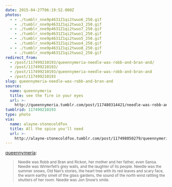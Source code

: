 ```yaml
---
date: 2015-04-27T06:19:52.000Z
photos:
  - - ./tumblr_nne9p4631Z1qi2twuo6_250.gif
    - ./tumblr_nne9p4631Z1qi2twuo3_250.gif
  - - ./tumblr_nne9p4631Z1qi2twuo7_250.gif
    - ./tumblr_nne9p4631Z1qi2twuo1_250.gif
  - - ./tumblr_nne9p4631Z1qi2twuo5_250.gif
    - ./tumblr_nne9p4631Z1qi2twuo4_250.gif
  - - ./tumblr_nne9p4631Z1qi2twuo8_250.gif
    - ./tumblr_nne9p4631Z1qi2twuo2_250.gif
redirect_from:
  - /post/117499210193/queennymeria-needle-was-robb-and-bran-and/
  - /post/117499210193/
  - /post/117499210193/queennymeria-needle-was-robb-and-bran-and
  - /post/117499210193
slug: queennymeria-needle-was-robb-and-bran-and
source:
  name: queennymeria
  title: see the fire in your eyes
  url: >-
    http://queennymeria.tumblr.com/post/117480314421/needle-was-robb-and-bran-and-rickon-her-mother
tumblrid: 117499210193
type: photo
via:
  name: alayne-stonecoldfox
  title: All the spice you'll need
  url: >-
    http://alayne-stonecoldfox.tumblr.com/post/117498050279/queennymeria-needle-was-robb-and-bran-and-rickon
---
```

<p><a class="tumblr_blog" href="http://queennymeria.tumblr.com/post/117480314421">queennymeria</a>:</p>

<blockquote><div><small>Needle was Robb and Bran and Rickon, her mother and her father, even Sansa. Needle was Winterfell’s grey walls, and the laughter of its people. Needle was the summer snows, Old Nan’s stories, the heart tree with its red leaves and scary face, the warm earthy smell of the glass gardens, the sound of the north wind rattling the shutters of her room. Needle was Jon Snow’s smile. </small></div></blockquote>
